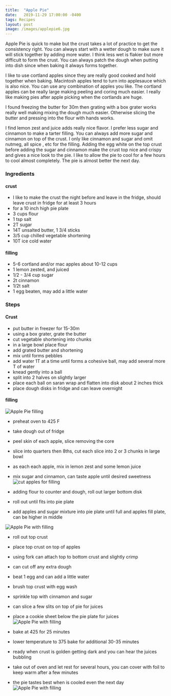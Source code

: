 ```yaml
---
title:  "Apple Pie"
date:   2019-11-29 17:00:00 -0400
tags: Recipes
layout: post
image: /images/applepie6.jpg
---
```

Apple Pie is quick to make but the crust takes a lot of practice to get the consistency right.  You can always start with a wetter dough to make sure it will stick together by adding more water.  I think less wet is flakier but more difficult to form the crust.  You can always patch the dough when putting into dish since when baking it always forms together.  

I like to use cortland apples since they are really good cooked and hold together when baking.  Macintosh apples tend to turn into applesauce which is also nice.  You can use any combination of apples you like.  The cortland apples can be really large making peeling and coring much easier.  I really like making pies after apple picking when the cortlands are huge.

I found freezing the butter for 30m then grating with a box grater works really well making mixing the dough much easier.  Otherwise slicing the butter and pressing into the flour with hands works.  

I find lemon zest and juice adds really nice flavor.  I prefer less sugar and cinnamon to make a tarter filling.  You can always add more sugar and cinnamon on top of the crust.  I only like cinnamon and sugar and omit nutmeg, all spice , etc for the filling.  Adding the egg white on the top crust before adding the sugar and cinnamon make the crust top nice and crispy and gives a nice look to the pie.  I like to allow the pie to cool for a few hours to cool almost completely.  The pie is almost better the next day.

### Ingredients
#### crust
- I like to make the crust the night before and leave in the fridge, should leave crust in fridge for at least 3 hours
- for a 10 inch high pie plate
- 3 cups flour
- 1 tsp salt
- 2T sugar
- 14T unsalted butter, 1 3/4 sticks
- 3/5 cup chilled vegetable shortening
- 10T ice cold water

#### filling
- 5-6 cortland and/or mac apples about 10-12 cups
- 1 lemon zested, and juiced
- 1/2 - 3/4 cup sugar
- 2t cinnamon
- 1/2t salt
- 1 egg beaten, may add a little water

### Steps
#### Crust
- put butter in freezer for 15-30m
- using a box grater, grate the butter
- cut vegetable shortening into chunks
- in a large bowl place flour
- add grated butter and shortening
- mix until forms pebbles
- add water 1T at a time until forms a cohesive ball, may add several more T of water
- knead gently into a ball
- split into 2 halves on slightly larger
-  place each ball on saran wrap and flatten into disk about 2 inches thick
- place dough disks in fridge and can leave overnight

#### filling
![Apple Pie filling](/images/applepie2.jpg)

- preheat oven to 425 F
- take dough out of fridge
- peel skin of each apple,  slice removing the core
- slice into quarters then 8ths, cut each slice into 2 or 3 chunks in large bowl
- as each each apple, mix in lemon zest and some lemon juice
- mix sugar and cinnamon,  can taste apple until desired sweetness
![cut apples for filling](/images/applepie1.jpg)

- adding flour to counter and dough, roll out larger bottom disk
- roll out until fits into pie plate
- add apples and sugar mixture into pie plate until full and apples fill plate, can be higher in middle

![Apple Pie with filling](/images/applepie3.jpg)

- roll out top crust
- place top crust on top of apples
- using fork can attach top to bottom crust and slightly crimp
- can cut off any extra dough
- beat 1 egg and can add a little water
- brush top crust with egg wash
- sprinkle top with cinnamon and sugar
- can slice a few slits on top of pie for juices
- place a cookie sheet below the pie plate for juices
![Apple Pie with filling](/images/applepie4.jpg)

- bake at 425 for 25 minutes
- lower temperature to 375 bake for additional 30-35 minutes
- ready when crust is golden getting dark and you can hear the juices
bubbling
- take out of oven and let rest for several hours,  you can cover with foil to keep warm after a few minutes
- the pie tastes best when is cooled even the next day
![Apple Pie with filling](/images/applepie5.jpg)
